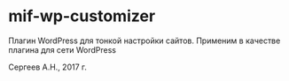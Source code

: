 # mif-wp-customizer

Плагин WordPress для тонкой настройки сайтов. Применим в качестве плагина для сети WordPress






Сергеев А.Н., 2017 г.